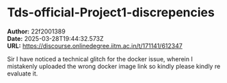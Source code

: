 # Tds-official-Project1-discrepencies

**Author:** 22f2001389  
**Date:** 2025-03-28T19:44:32.573Z  
**URL:** https://discourse.onlinedegree.iitm.ac.in/t/171141/612347

Sir I have noticed a technical glitch for the docker issue, wherein I mistakenly uploaded the wrong docker image link so kindly please kindly re evaluate it.
